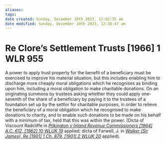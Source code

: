 ```yaml
---
aliases: 
tags: 
date created: Sunday, December 10th 2023, 12:02:35 am
date modified: Sunday, December 10th 2023, 12:38:47 am
---
```


# Re Clore’s Settlement Trusts [1966] 1 WLR 955

A power to apply trust property for the benefit of a beneficiary must be exercised to improve his material situation, but this includes enabling him to discharge more cheaply moral obligations which he recognises as binding upon him, including a moral obligation to make charitable donations. On an originating summons by trustees asking whether they could apply one-seventh of the share of a beneficiary by paying it to the trustees of a foundation set up by the settlor for charitable purposes, in order to relieve the beneficiary of a moral obligation which he recognised to make donations to charity, and to enable such donations to be made on his behalf with a minimum of tax, held that this was within the power. (Dicta of Viscount Radcliffe in _[Pilkington v Inland Revenue Commissioners [1964] A.C. 612, [1962] 10 WLUK 19](https://uk.westlaw.com/Document/I22BE42D0E42811DA8FC2A0F0355337E9/View/FullText.html?originationContext=document&transitionType=DocumentItem&ppcid=7e4e240da9f74111a87d179655026216&contextData=(sc.Default))_ applied; dicta of Farwell, J. in _[Walker (Sir James), Re [1901] 1 Ch. 879, [1901] 2 WLUK 20](https://uk.westlaw.com/Document/IEF8B27B0E42811DA8FC2A0F0355337E9/View/FullText.html?originationContext=document&transitionType=DocumentItem&ppcid=7e4e240da9f74111a87d179655026216&contextData=(sc.Default))_ applied).
